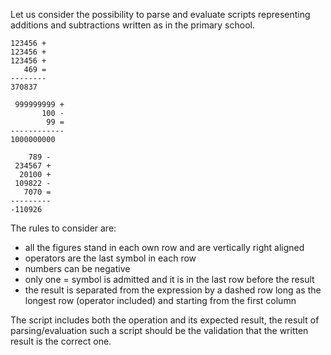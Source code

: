Let us consider the possibility to parse and evaluate scripts representing additions and subtractions written as in the primary school.

```
123456 +
123456 +
123456 +
   469 =
--------
370837
```

```
 999999999 +
       100 -
        99 =
------------
1000000000
```

```
    789 -
 234567 +
  20100 +
 109822 -
   7070 =
---------
-110926
```

The rules to consider are:

*    all the figures stand in each own row and are vertically right aligned
*    operators are the last symbol in each row
*    numbers can be negative
*   only one = symbol is admitted and it is in the last row before the result
*   the result is separated from the expression by a dashed row long as the longest row (operator included) and starting from the first column

The script includes both the operation and its expected result, the result of parsing/evaluation such a script should be the validation that the written result is the correct one.